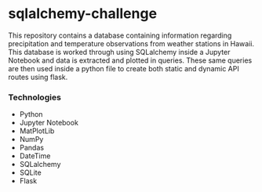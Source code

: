 # sqlalchemy-challenge
This repository contains a database containing information regarding precipitation and temperature observations from weather stations in Hawaii. This database is worked through using SQLalchemy inside a Jupyter Notebook and data is extracted and plotted in queries. These same queries are then used inside a python file to create both static and dynamic API routes using flask.

### Technologies
* Python
* Jupyter Notebook
* MatPlotLib
* NumPy
* Pandas
* DateTime
* SQLalchemy
* SQLite
* Flask